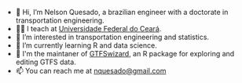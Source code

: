 - 👋 Hi, I’m Nelson Quesado, a brazilian engineer with a doctorate in transportation engineering.
- 👨‍🏫 I teach at [Universidade Federal do Ceará](www.ufc.br).
- 👀 I’m interested in transportation engineering and statistics.
- 🌱 I’m currently learning R and data science.
- 🚌 I'm the maintaner of [GTFSwizard](https://opatp.github.io/GTFSwizard/), an R package for exploring and editing GTFS data.
- 📫 You can reach me at nquesado@gmail.com
